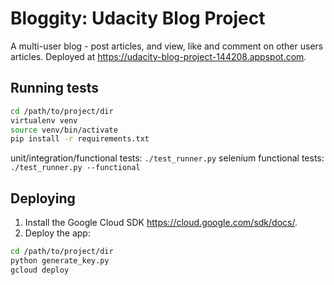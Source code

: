 # Bloggity: Udacity Blog Project
A multi-user blog - post articles, and view, like and comment on other users articles.
Deployed at <https://udacity-blog-project-144208.appspot.com>.

## Running tests
``` bash
cd /path/to/project/dir
virtualenv venv
source venv/bin/activate
pip install -r requirements.txt
```
unit/integration/functional tests: ```./test_runner.py```
selenium functional tests: ```./test_runner.py --functional```

## Deploying
1. Install the Google Cloud SDK <https://cloud.google.com/sdk/docs/>.
2. Deploy the app:
``` bash
cd /path/to/project/dir
python generate_key.py
gcloud deploy
```
